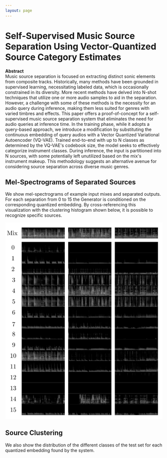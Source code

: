 ```yaml
---
layout: page
---
```


# Self-Supervised Music Source Separation Using Vector-Quantized Source Category Estimates

**Abstract**  
Music source separation is focused on extracting distinct sonic elements from composite tracks. Historically, many methods have been grounded in supervised learning, necessitating labeled data, which is occasionally constrained in its diversity. More recent methods have delved into N-shot techniques that utilize one or more audio samples to aid in the separation. However, a challenge with some of these methods is the necessity for an audio query during inference, making them less suited for genres with varied timbres and effects. This paper offers a proof-of-concept for a self-supervised music source separation system that eliminates the need for audio queries at inference time. In the training phase, while it adopts a query-based approach, we introduce a modification by substituting the continuous embedding of query audios with a Vector Quantized Variational Autoencoder (VQ-VAE). Trained end-to-end with up to N classes as determined by the VQ-VAE's codebook size, the model seeks to effectively categorize instrument classes. During inference, the input is partitioned into N sources, with some potentially left unutilized based on the mix's instrument makeup. This methodology suggests an alternative avenue for considering source separation across diverse music genres.


## Mel-Spectrograms of Separated Sources

We show mel-spectrograms of example input mixes and separated outputs. For each separation from 0 to 15 the Generator is conditioned on the corresponding quantized embedding. By cross-referencing this visualization with the clustering histogram shown below, it is possible to recognize specific sources.

<img src="spectrograms.png">  

## Source Clustering

We also show the distribution of the different classes of the test set for each quantized embedding found by the system.



